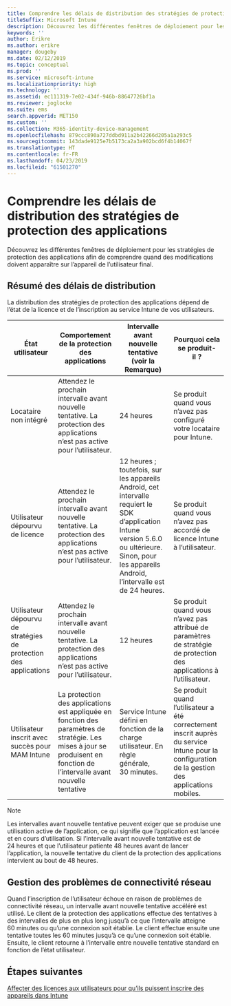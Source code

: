 ```yaml
---
title: Comprendre les délais de distribution des stratégies de protection des applications
titleSuffix: Microsoft Intune
description: Découvrez les différentes fenêtres de déploiement pour les stratégies de protection des applications afin de comprendre quand des modifications doivent apparaître sur l’appareil de l’utilisateur final.
keywords: ''
author: Erikre
ms.author: erikre
manager: dougeby
ms.date: 02/12/2019
ms.topic: conceptual
ms.prod: ''
ms.service: microsoft-intune
ms.localizationpriority: high
ms.technology: ''
ms.assetid: ec111319-7e02-434f-946b-88647726bf1a
ms.reviewer: joglocke
ms.suite: ems
search.appverid: MET150
ms.custom: ''
ms.collection: M365-identity-device-management
ms.openlocfilehash: 879ccc890a727ddbd911a2b42266d205a1a293c5
ms.sourcegitcommit: 143dade9125e7b5173ca2a3a902bcd6f4b14067f
ms.translationtype: HT
ms.contentlocale: fr-FR
ms.lasthandoff: 04/23/2019
ms.locfileid: "61501270"
---
```

# <a name="understand-app-protection-policy-delivery-timing"></a>Comprendre les délais de distribution des stratégies de protection des applications

Découvrez les différentes fenêtres de déploiement pour les stratégies de protection des applications afin de comprendre quand des modifications doivent apparaître sur l’appareil de l’utilisateur final.

## <a name="delivery-timing-summary"></a>Résumé des délais de distribution

La distribution des stratégies de protection des applications dépend de l’état de la licence et de l’inscription au service Intune de vos utilisateurs.  

|    État utilisateur    |    Comportement de la protection des applications     |    Intervalle avant nouvelle tentative (voir la Remarque)    |    Pourquoi cela se produit-il ?    |
|-----------------------------------------------------|-------------------------------------------------------------------------------------------------|--------------------------------------------------------------------------------------|-----------------------------------------------------------------------------------------------------------|
|    Locataire non intégré    |    Attendez le prochain intervalle avant nouvelle tentative.  La protection des applications n’est pas active pour l’utilisateur.    |    24 heures    |    Se produit quand vous n’avez pas configuré votre locataire pour Intune.    |
|    Utilisateur dépourvu de licence     |    Attendez le prochain intervalle avant nouvelle tentative.  La protection des applications n’est pas active pour l’utilisateur.     |    12 heures ; toutefois, sur les appareils Android, cet intervalle requiert le SDK d’application Intune version 5.6.0 ou ultérieure. Sinon, pour les appareils Android, l’intervalle est de 24 heures.   |    Se produit quand vous n’avez pas accordé de licence Intune à l’utilisateur.    |
|    Utilisateur dépourvu de stratégies de protection des applications    |    Attendez le prochain intervalle avant nouvelle tentative.  La protection des applications n’est pas active pour l’utilisateur.    |    12 heures        |    Se produit quand vous n’avez pas attribué de paramètres de stratégie de protection des applications à l’utilisateur.    |
|    Utilisateur inscrit avec succès pour MAM Intune    |    La protection des applications est appliquée en fonction des paramètres de stratégie.    Les mises à jour se produisent en fonction de l’intervalle avant nouvelle tentative    |    Service Intune défini en fonction de la charge utilisateur.    En règle générale, 30 minutes.     |    Se produit quand l’utilisateur a été correctement inscrit auprès du service Intune pour la configuration de la gestion des applications mobiles.    |

> [!NOTE]
> Les intervalles avant nouvelle tentative peuvent exiger que se produise une utilisation active de l’application, ce qui signifie que l’application est lancée et en cours d’utilisation.  Si l’intervalle avant nouvelle tentative est de 24 heures et que l’utilisateur patiente 48 heures avant de lancer l’application, la nouvelle tentative du client de la protection des applications intervient au bout de 48 heures.

## <a name="handling-network-connectivity-issues"></a>Gestion des problèmes de connectivité réseau

Quand l’inscription de l’utilisateur échoue en raison de problèmes de connectivité réseau, un intervalle avant nouvelle tentative accéléré est utilisé.  Le client de la protection des applications effectue des tentatives à des intervalles de plus en plus long jusqu’à ce que l’intervalle atteigne 60 minutes ou qu’une connexion soit établie.  Le client effectue ensuite une tentative toutes les 60 minutes jusqu’à ce qu’une connexion soit établie. Ensuite, le client retourne à l’intervalle entre nouvelle tentative standard en fonction de l’état utilisateur.

## <a name="next-steps"></a>Étapes suivantes

[Affecter des licences aux utilisateurs pour qu’ils puissent inscrire des appareils dans Intune](licenses-assign.md)

